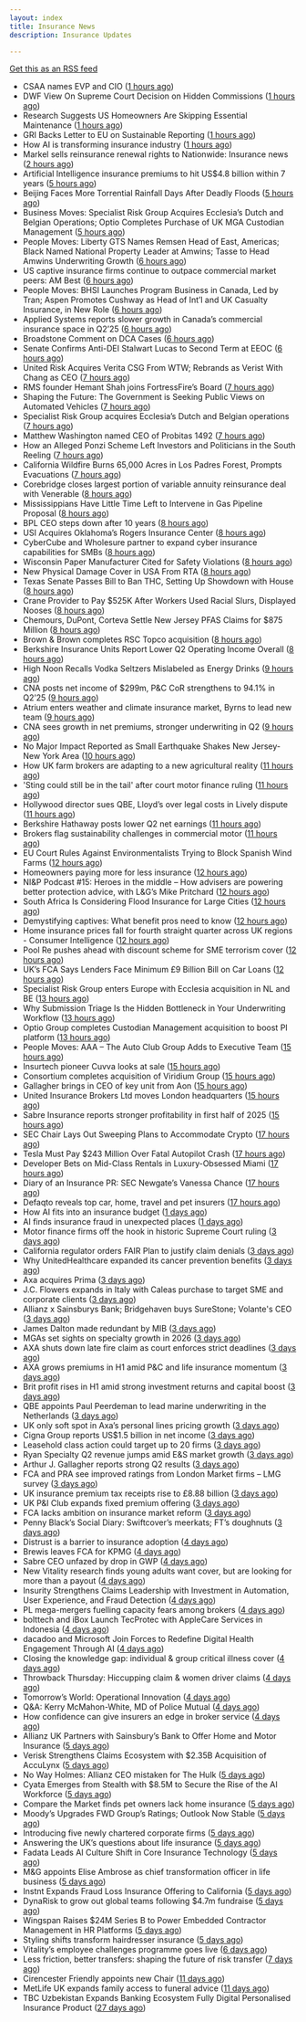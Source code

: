 ```yaml
---
layout: index
title: Insurance News
description: Insurance Updates

---
```


[Get this as an RSS feed](/insurance.rss)

<!-- news_marker starts -->
- CSAA names EVP and CIO ([1 hours ago](https://www.dig-in.com/news/csaa-names-evp-and-cio))
- DWF View On Supreme Court Decision on Hidden Commissions ([1 hours ago](https://insurance-edge.net/2025/08/04/dwf-view-on-supreme-court-decision-on-hidden-commissions/))
- Research Suggests US Homeowners Are Skipping Essential Maintenance ([1 hours ago](https://insurance-edge.net/2025/08/04/research-suggests-us-homeowners-are-skipping-essential-maintenance/))
- GRI Backs Letter to EU on Sustainable Reporting ([1 hours ago](https://insurance-edge.net/2025/08/04/gri-backs-letter-to-eu-on-sustainable-reporting/))
- How AI is transforming insurance industry ([1 hours ago](https://www.dig-in.com/opinion/how-ai-is-transforming-insurance-industry))
- Markel sells reinsurance renewal rights to Nationwide: Insurance news ([2 hours ago](https://www.dig-in.com/news/markel-sells-reinsurance-renewals-nationwide-insurance-news))
- Artificial Intelligence insurance premiums to hit US$4.8 billion within 7 years ([5 hours ago](https://www.insurancebusinessmag.com/uk/news/breaking-news/artificial-intelligence-insurance-premiums-to-hit-us4-8-billion-within-7-years-544943.aspx))
- Beijing Faces More Torrential Rainfall Days After Deadly Floods ([5 hours ago](https://www.insurancejournal.com/news/international/2025/08/04/834402.htm))
- Business Moves: Specialist Risk Group Acquires Ecclesia’s Dutch and Belgian Operations; Optio Completes Purchase of UK MGA Custodian Management ([5 hours ago](https://www.insurancejournal.com/news/international/2025/08/04/834477.htm))
- People Moves: Liberty GTS Names Remsen Head of East, Americas; Black Named National Property Leader at Amwins; Tasse to Head Amwins Underwriting Growth ([6 hours ago](https://www.insurancejournal.com/news/national/2025/08/04/834465.htm))
- US captive insurance firms continue to outpace commercial market peers: AM Best ([6 hours ago](https://www.reinsurancene.ws/us-captive-insurance-firms-continue-to-outpace-commercial-market-peers-am-best/))
- People Moves: BHSI Launches Program Business in Canada, Led by Tran; Aspen Promotes Cushway as Head of Int’l and UK Casualty Insurance, in New Role ([6 hours ago](https://www.insurancejournal.com/news/international/2025/08/04/834461.htm))
- Applied Systems reports slower growth in Canada’s commercial insurance space in Q2’25 ([6 hours ago](https://www.reinsurancene.ws/applied-systems-reports-slower-growth-in-canadas-commercial-insurance-space-in-q225/))
- Broadstone Comment on DCA Cases ([6 hours ago](https://insurance-edge.net/2025/08/04/broadstone-comment-on-dca-cases/))
- Senate Confirms Anti-DEI Stalwart Lucas to Second Term at EEOC ([6 hours ago](https://www.insurancejournal.com/news/national/2025/08/04/834456.htm))
- United Risk Acquires Verita CSG From WTW; Rebrands as Verist With Chang as CEO ([7 hours ago](https://www.insurancejournal.com/news/national/2025/08/04/834448.htm))
- RMS founder Hemant Shah joins FortressFire’s Board ([7 hours ago](https://www.reinsurancene.ws/rms-founder-hemant-shah-joins-fortressfires-board/))
- Shaping the Future: The Government is Seeking Public Views on Automated Vehicles ([7 hours ago](https://insurance-edge.net/2025/08/04/shaping-the-future-the-government-is-seeking-public-views-on-automated-vehicles/))
- Specialist Risk Group acquires Ecclesia’s Dutch and Belgian operations ([7 hours ago](https://www.reinsurancene.ws/specialist-risk-group-acquires-ecclesias-dutch-and-belgian-operations/))
- Matthew Washington named CEO of Probitas 1492 ([7 hours ago](https://www.reinsurancene.ws/matthew-washington-named-ceo-of-probitas-1492/))
- How an Alleged Ponzi Scheme Left Investors and Politicians in the South Reeling ([7 hours ago](https://www.insurancejournal.com/news/southeast/2025/08/04/834442.htm))
- California Wildfire Burns 65,000 Acres in Los Padres Forest, Prompts Evacuations ([7 hours ago](https://www.insurancejournal.com/news/west/2025/08/04/834440.htm))
- Corebridge closes largest portion of variable annuity reinsurance deal with Venerable ([8 hours ago](https://www.reinsurancene.ws/corebridge-closes-largest-portion-of-variable-annuity-reinsurance-deal-with-venerable/))
- Mississippians Have Little Time Left to Intervene in Gas Pipeline Proposal ([8 hours ago](https://www.insurancejournal.com/news/southeast/2025/08/04/834438.htm))
- BPL CEO steps down after 10 years ([8 hours ago](https://www.postonline.co.uk/broker/7958312/bpl-ceo-steps-down-after-10-years))
- USI Acquires Oklahoma’s Rogers Insurance Center ([8 hours ago](https://www.insurancejournal.com/news/southcentral/2025/08/04/834433.htm))
- CyberCube and Wholesure partner to expand cyber insurance capabilities for SMBs ([8 hours ago](https://www.reinsurancene.ws/cybercube-and-wholesure-partner-to-expand-cyber-insurance-capabilities-for-smbs/))
- Wisconsin Paper Manufacturer Cited for Safety Violations ([8 hours ago](https://www.insurancejournal.com/news/midwest/2025/08/04/834428.htm))
- New Physical Damage Cover in USA From RTA ([8 hours ago](https://insurance-edge.net/2025/08/04/new-physical-damage-cover-in-usa-from-rta/))
- Texas Senate Passes Bill to Ban THC, Setting Up Showdown with House ([8 hours ago](https://www.insurancejournal.com/news/southcentral/2025/08/04/834424.htm))
- Crane Provider to Pay $525K After Workers Used Racial Slurs, Displayed Nooses ([8 hours ago](https://www.insurancejournal.com/news/southcentral/2025/08/04/834416.htm))
- Chemours, DuPont, Corteva Settle New Jersey PFAS Claims for $875 Million ([8 hours ago](https://www.insurancejournal.com/news/east/2025/08/04/834417.htm))
- Brown & Brown completes RSC Topco acquisition ([8 hours ago](https://www.reinsurancene.ws/brown-brown-completes-rsc-topco-acquisition/))
- Berkshire Insurance Units Report Lower Q2 Operating Income Overall ([8 hours ago](https://www.insurancejournal.com/news/national/2025/08/04/834411.htm))
- High Noon Recalls Vodka Seltzers Mislabeled as Energy Drinks ([9 hours ago](https://www.insurancejournal.com/news/national/2025/08/04/834408.htm))
- CNA posts net income of $299m, P&C CoR strengthens to 94.1% in Q2’25 ([9 hours ago](https://www.reinsurancene.ws/cna-posts-net-income-of-299m-pc-cor-strengthens-to-94-1-in-q225/))
- Atrium enters weather and climate insurance market, Byrns to lead new team ([9 hours ago](https://www.reinsurancene.ws/atrium-enters-weather-and-climate-insurance-market-byrns-to-lead-new-team/))
- CNA sees growth in net premiums, stronger underwriting in Q2 ([9 hours ago](https://www.insurancebusinessmag.com/uk/news/breaking-news/cna-sees-growth-in-net-premiums-stronger-underwriting-in-q2-544917.aspx))
- No Major Impact Reported as Small Earthquake Shakes New Jersey-New York Area ([10 hours ago](https://www.insurancejournal.com/news/east/2025/08/04/834404.htm))
- How UK farm brokers are adapting to a new agricultural reality ([11 hours ago](https://www.insurancebusinessmag.com/uk/news/breaking-news/how-uk-farm-brokers-are-adapting-to-a-new-agricultural-reality-544898.aspx))
- 'Sting could still be in the tail' after court motor finance ruling ([11 hours ago](https://www.postonline.co.uk/news/7958304/sting-could-still-be-in-the-tail-after-court-motor-finance-ruling))
- Hollywood director sues QBE, Lloyd’s over legal costs in Lively dispute ([11 hours ago](https://www.insurancebusinessmag.com/uk/news/breaking-news/hollywood-director-sues-qbe-lloyds-over-legal-costs-in-lively-dispute-544892.aspx))
- Berkshire Hathaway posts lower Q2 net earnings ([11 hours ago](https://www.insurancebusinessmag.com/uk/news/breaking-news/berkshire-hathaway-posts-lower-q2-net-earnings-544886.aspx))
- Brokers flag sustainability challenges in commercial motor ([11 hours ago](https://www.postonline.co.uk/broker/7958303/brokers-flag-sustainability-challenges-in-commercial-motor))
- EU Court Rules Against Environmentalists Trying to Block Spanish Wind Farms ([12 hours ago](https://www.insurancejournal.com/news/international/2025/08/04/834398.htm))
- Homeowners paying more for less insurance ([12 hours ago](https://www.dig-in.com/news/home-insurance-premiums-up-9-coverage-trails))
- NI&P Podcast #15: Heroes in the middle – How advisers are powering better protection advice, with L&G’s Mike Pritchard ([12 hours ago](https://ifamagazine.com/nip-podcast-15-heroes-in-the-middle-how-advisers-are-powering-better-protection-advice-with-lgs-mike-pritchard/))
- South Africa Is Considering Flood Insurance for Large Cities ([12 hours ago](https://www.insurancejournal.com/news/international/2025/08/04/834394.htm))
- Demystifying captives: What benefit pros need to know ([12 hours ago](https://www.dig-in.com/advisers/opinion/demystifying-captives-what-benefit-pros-need-to-know))
- Home insurance prices fall for fourth straight quarter across UK regions - Consumer Intelligence ([12 hours ago](https://www.insurancebusinessmag.com/uk/news/property-insurance/home-insurance-prices-fall-for-fourth-straight-quarter-across-uk-regions--consumer-intelligence-544877.aspx))
- Pool Re pushes ahead with discount scheme for SME terrorism cover ([12 hours ago](https://www.postonline.co.uk/commercial/7958285/pool-re-pushes-ahead-with-discount-scheme-for-sme-terrorism-cover))
- UK’s FCA Says Lenders Face Minimum £9 Billion Bill on Car Loans ([12 hours ago](https://www.insurancejournal.com/news/international/2025/08/04/834387.htm))
- Specialist Risk Group enters Europe with Ecclesia acquisition in NL and BE ([13 hours ago](https://www.insurancebusinessmag.com/uk/news/mergers-acquisitions/specialist-risk-group-enters-europe-with-ecclesia-acquisition-in-nl-and-be-544876.aspx))
- Why Submission Triage Is the Hidden Bottleneck in Your Underwriting Workflow ([13 hours ago](https://www.insurancejournal.com/blogs/expert-insured/2025/08/04/833691.htm))
- Optio Group completes Custodian Management acquisition to boost PI platform ([13 hours ago](https://www.insurancebusinessmag.com/uk/news/mergers-acquisitions/optio-group-completes-custodian-management-acquisition-to-boost-pi-platform-544875.aspx))
- People Moves: AAA – The Auto Club Group Adds to Executive Team ([15 hours ago](https://www.insurancejournal.com/news/midwest/2025/08/04/834233.htm))
- Insurtech pioneer Cuvva looks at sale ([15 hours ago](https://www.insurancebusinessmag.com/uk/news/technology/insurtech-pioneer-cuvva-looks-at-sale-544863.aspx))
- Consortium completes acquisition of Viridium Group ([15 hours ago](https://www.insurancebusinessmag.com/uk/news/life-insurance/consortium-completes-acquisition-of-viridium-group-544862.aspx))
- Gallagher brings in CEO of key unit from Aon ([15 hours ago](https://www.insurancebusinessmag.com/uk/news/breaking-news/gallagher-brings-in-ceo-of-key-unit-from-aon-544860.aspx))
- United Insurance Brokers Ltd moves London headquarters ([15 hours ago](https://www.insurancebusinessmag.com/uk/news/breaking-news/united-insurance-brokers-ltd-moves-london-headquarters-544859.aspx))
- Sabre Insurance reports stronger profitability in first half of 2025 ([15 hours ago](https://www.insurancebusinessmag.com/uk/news/breaking-news/sabre-insurance-reports-stronger-profitability-in-first-half-of-2025-544858.aspx))
- SEC Chair Lays Out Sweeping Plans to Accommodate Crypto ([17 hours ago](https://www.insurancejournal.com/news/national/2025/08/04/834291.htm))
- Tesla Must Pay $243 Million Over Fatal Autopilot Crash ([17 hours ago](https://www.insurancejournal.com/news/national/2025/08/04/834288.htm))
- Developer Bets on Mid-Class Rentals in Luxury-Obsessed Miami ([17 hours ago](https://www.insurancejournal.com/news/southeast/2025/08/04/834278.htm))
- Diary of an Insurance PR: SEC Newgate’s Vanessa Chance ([17 hours ago](https://www.postonline.co.uk/people/7957848/diary-of-an-insurance-pr-sec-newgate%E2%80%99s-vanessa-chance))
- Defaqto reveals top car, home, travel and pet insurers ([17 hours ago](https://www.postonline.co.uk/personal/7958274/defaqto-reveals-top-car-home-travel-and-pet-insurers))
- How AI fits into an insurance budget ([1 days ago](https://www.dig-in.com/list/how-ai-fits-into-an-insurance-budget))
- AI finds insurance fraud in unexpected places ([1 days ago](https://www.dig-in.com/news/ai-finds-insurance-fraud-in-unexpected-places))
- Motor finance firms off the hook in historic Supreme Court ruling ([3 days ago](https://www.postonline.co.uk/news/7958301/motor-finance-firms-off-the-hook-in-historic-supreme-court-ruling))
- California regulator orders FAIR Plan to justify claim denials ([3 days ago](https://www.dig-in.com/news/regulator-orders-fair-plan-to-justify-claim-denials))
- Why UnitedHealthcare expanded its cancer prevention benefits ([3 days ago](https://www.dig-in.com/news/unitedhealth-is-expanding-their-cancer-care-coverage))
- Axa acquires Prima ([3 days ago](https://www.postonline.co.uk/personal/7958298/axa-acquires-prima))
- J.C. Flowers expands in Italy with Caleas purchase to target SME and corporate clients ([3 days ago](https://www.insurancebusinessmag.com/uk/news/mergers-acquisitions/j-c--flowers-expands-in-italy-with-caleas-purchase-to-target-sme-and-corporate-clients-544746.aspx))
- Allianz x Sainsburys Bank; Bridgehaven buys SureStone; Volante's CEO ([3 days ago](https://www.postonline.co.uk/news/7958277/allianz-x-sainsburys-bank-bridgehaven-buys-surestone-volantes-ceo))
- James Dalton made redundant by MIB ([3 days ago](https://www.postonline.co.uk/news/7958287/james-dalton-made-redundant-by-mib))
- MGAs set sights on specialty growth in 2026 ([3 days ago](https://www.insurancebusinessmag.com/uk/news/breaking-news/mgas-set-sights-on-specialty-growth-in-2026-544736.aspx))
- AXA shuts down late fire claim as court enforces strict deadlines ([3 days ago](https://www.insurancebusinessmag.com/uk/news/property-insurance/axa-shuts-down-late-fire-claim-as-court-enforces-strict-deadlines-544735.aspx))
- AXA grows premiums in H1 amid P&C and life insurance momentum ([3 days ago](https://www.insurancebusinessmag.com/uk/news/breaking-news/axa-grows-premiums-in-h1-amid-pandc-and-life-insurance-momentum-544700.aspx))
- Brit profit rises in H1 amid strong investment returns and capital boost ([3 days ago](https://www.insurancebusinessmag.com/uk/news/breaking-news/brit-profit-rises-in-h1-amid-strong-investment-returns-and-capital-boost-544717.aspx))
- QBE appoints Paul Peerdeman to lead marine underwriting in the Netherlands ([3 days ago](https://www.insurancebusinessmag.com/uk/news/marine/qbe-appoints-paul-peerdeman-to-lead-marine-underwriting-in-the-netherlands-544713.aspx))
- UK only soft spot in Axa’s personal lines pricing growth ([3 days ago](https://www.postonline.co.uk/news/7958294/uk-only-soft-spot-in-axa%E2%80%99s-personal-lines-pricing-growth))
- Cigna Group reports US$1.5 billion in net income ([3 days ago](https://www.insurancebusinessmag.com/uk/news/life-insurance/cigna-group-reports-us1-5-billion-in-net-income-544720.aspx))
- Leasehold class action could target up to 20 firms ([3 days ago](https://www.postonline.co.uk/news/7958278/leasehold-class-action-could-target-up-to-20-firms))
- Ryan Specialty Q2 revenue jumps amid E&S market growth ([3 days ago](https://www.insurancebusinessmag.com/uk/news/breaking-news/ryan-specialty-q2-revenue-jumps-amid-eands-market-growth-544714.aspx))
- Arthur J. Gallagher reports strong Q2 results ([3 days ago](https://www.insurancebusinessmag.com/uk/news/breaking-news/arthur-j--gallagher-reports-strong-q2-results-544692.aspx))
- FCA and PRA see improved ratings from London Market firms – LMG survey ([3 days ago](https://www.insurancebusinessmag.com/uk/news/breaking-news/fca-and-pra-see-improved-ratings-from-london-market-firms--lmg-survey-544691.aspx))
- UK insurance premium tax receipts rise to £8.88 billion ([3 days ago](https://www.insurancebusinessmag.com/uk/news/breaking-news/uk-insurance-premium-tax-receipts-rise-to-8-88-billion-544690.aspx))
- UK P&I Club expands fixed premium offering ([3 days ago](https://www.insurancebusinessmag.com/uk/news/marine/uk-pandi-club-expands-fixed-premium-offering-544689.aspx))
- FCA lacks ambition on insurance market reform ([3 days ago](https://www.postonline.co.uk/regulation/7958245/fca-lacks-ambition-on-insurance-market-reform))
- Penny Black’s Social Diary: Swiftcover’s meerkats; FT’s doughnuts ([3 days ago](https://www.postonline.co.uk/people/7958038/penny-black%E2%80%99s-social-diary-swiftcover%E2%80%99s-meerkats-ft%E2%80%99s-doughnuts))
- Distrust is a barrier to insurance adoption ([4 days ago](https://www.dig-in.com/opinion/distrust-is-a-barrier-to-insurance-adoption))
- Brewis leaves FCA for KPMG ([4 days ago](https://www.postonline.co.uk/news/7958288/brewis-leaves-fca-for-kpmg))
- Sabre CEO unfazed by drop in GWP ([4 days ago](https://www.postonline.co.uk/news/7958286/sabre-ceo-unfazed-by-drop-in-gwp))
- New Vitality research finds young adults want cover, but are looking for more than a payout ([4 days ago](https://ifamagazine.com/new-vitality-research-finds-young-adults-want-cover-but-are-looking-for-more-than-a-payout/))
- Insurity Strengthens Claims Leadership with Investment in Automation, User Experience, and Fraud Detection ([4 days ago](https://www.insurtechinsights.com/insurity-strengthens-claims-leadership-with-investment-in-automation-user-experience-and-fraud-detection/))
- PL mega-mergers fuelling capacity fears among brokers ([4 days ago](https://www.postonline.co.uk/broker/7958268/pl-mega-mergers-fuelling-capacity-fears-among-brokers))
- bolttech and iBox Launch TecProtec with AppleCare Services in Indonesia ([4 days ago](https://www.insurtechinsights.com/bolttech-and-ibox-launch-tecprotec-with-applecare-services-in-indonesia/))
- dacadoo and Microsoft Join Forces to Redefine Digital Health Engagement Through AI ([4 days ago](https://www.insurtechinsights.com/dacadoo-and-microsoft-join-forces-to-redefine-digital-health-engagement-through-ai/))
- Closing the knowledge gap: individual & group critical illness cover ([4 days ago](https://ifamagazine.com/closing-the-knowledge-gap-individual-group-critical-illness-cover/))
- Throwback Thursday: Hiccupping claim & women driver claims ([4 days ago](https://www.postonline.co.uk/personal/7956737/throwback-thursday-hiccupping-claim-women-driver-claims))
- Tomorrow’s World: Operational Innovation ([4 days ago](https://www.postonline.co.uk/personal/7958049/tomorrow%E2%80%99s-world-operational-innovation))
- Q&A: Kerry McMahon-White, MD of Police Mutual ([4 days ago](https://www.postonline.co.uk/personal/7957854/qa-kerry-mcmahon-white-md-of-police-mutual))
- How confidence can give insurers an edge in broker service ([4 days ago](https://www.postonline.co.uk/commercial/7958281/how-confidence-can-give-insurers-an-edge-in-broker-service))
- Allianz UK Partners with Sainsbury’s Bank to Offer Home and Motor Insurance ([5 days ago](https://www.insurtechinsights.com/allianz-uk-partners-with-sainsburys-bank-to-offer-home-and-motor-insurance/))
- Verisk Strengthens Claims Ecosystem with $2.35B Acquisition of AccuLynx ([5 days ago](https://www.insurtechinsights.com/verisk-strengthens-claims-ecosystem-with-2-35b-acquisition-of-acculynx/))
- No Way Holmes: Allianz CEO mistaken for The Hulk ([5 days ago](https://www.postonline.co.uk/news/7958276/no-way-holmes-allianz-ceo-mistaken-for-the-hulk))
- Cyata Emerges from Stealth with $8.5M to Secure the Rise of the AI Workforce ([5 days ago](https://www.insurtechinsights.com/cyata-emerges-from-stealth-with-8-5m-to-secure-the-rise-of-the-ai-workforce/))
- Compare the Market finds pet owners lack home insurance ([5 days ago](https://www.postonline.co.uk/news/7958275/compare-the-market-finds-pet-owners-lack-home-insurance))
- Moody’s Upgrades FWD Group’s Ratings; Outlook Now Stable ([5 days ago](https://www.insurtechinsights.com/moodys-upgrades-fwd-groups-ratings-outlook-now-stable/))
- Introducing five newly chartered corporate firms ([5 days ago](https://ifamagazine.com/introducing-five-newly-chartered-corporate-firms/))
- Answering the UK’s questions about life insurance ([5 days ago](https://ifamagazine.com/answering-the-uks-questions-about-life-insurance/))
- Fadata Leads AI Culture Shift in Core Insurance Technology ([5 days ago](https://www.insurtechinsights.com/fadata-leads-ai-culture-shift-in-core-insurance-technology/))
- M&G appoints Elise Ambrose as chief transformation officer in life business ([5 days ago](https://ifamagazine.com/mg-appoints-elise-ambrose-as-chief-transformation-officer-in-life-business/))
- Instnt Expands Fraud Loss Insurance Offering to California ([5 days ago](https://www.insurtechinsights.com/instnt-expands-fraud-loss-insurance-offering-to-california/))
- DynaRisk to grow out global teams following $4.7m fundraise ([5 days ago](https://www.postonline.co.uk/news/7958270/dynarisk-to-grow-out-global-teams-following-47m-fundraise))
- Wingspan Raises $24M Series B to Power Embedded Contractor Management in HR Platforms ([5 days ago](https://www.insurtechinsights.com/wingspan-raises-24m-series-b-to-power-embedded-contractor-management-in-hr-platforms/))
- Styling shifts transform hairdresser insurance ([5 days ago](https://www.postonline.co.uk/commercial/7957886/styling-shifts-transform-hairdresser-insurance))
- Vitality’s employee challenges programme goes live ([6 days ago](https://ifamagazine.com/vitalitys-employee-challenges-programme-goes-live/))
- Less friction, better transfers: shaping the future of risk transfer ([7 days ago](https://ifamagazine.com/less-friction-better-transfers-shaping-the-future-of-risk-transfer/))
- Cirencester Friendly appoints new Chair ([11 days ago](https://ifamagazine.com/cirencester-friendly-appoints-new-chair/))
- MetLife UK expands family access to funeral advice ([11 days ago](https://ifamagazine.com/metlife-uk-expands-family-access-to-funeral-advice/))
- TBC Uzbekistan Expands Banking Ecosystem Fully Digital Personalised Insurance Product ([27 days ago](https://thefintechtimes.com/tbc-uzbekistan-launches-fully-digital-personalised-insurance-product/))

<!-- news_marker ends -->